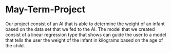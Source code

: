 # May-Term-Project
  Our project consist of an AI that is able to determine the weight of an infant based on the data set that we fed to the AI. The model that we created consist of a linear regression type that shows can guide the user to a model that tells the user the weight of the infant in kilograms based on the age of the child.
